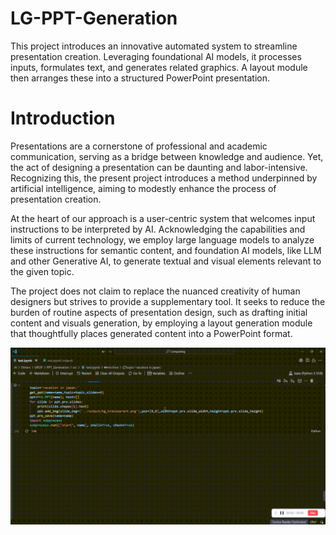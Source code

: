 # LG-PPT-Generation
This project introduces an innovative automated system to streamline presentation creation. Leveraging foundational AI models, it processes inputs, formulates text, and generates related graphics. A layout module then arranges these into a structured PowerPoint presentation.

# Introduction
Presentations are a cornerstone of professional and academic communication, serving as a bridge between knowledge and audience. Yet, the act of designing a presentation can be daunting and labor-intensive. Recognizing this, the present project introduces a method underpinned by artificial intelligence, aiming to modestly enhance the process of presentation creation.

At the heart of our approach is a user-centric system that welcomes input instructions to be interpreted by AI. Acknowledging the capabilities and limits of current technology, we employ large language models to analyze these instructions for semantic content, and foundation AI models, like LLM and other Generative AI, to generate textual and visual elements relevant to the given topic.

The project does not claim to replace the nuanced creativity of human designers but strives to provide a supplementary tool. It seeks to reduce the burden of routine aspects of presentation design, such as drafting initial content and visuals generation, by employing a layout generation module that thoughtfully places generated content into a PowerPoint format.

![image](image.gif)
